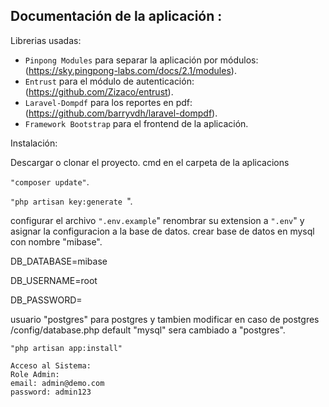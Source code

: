 ## Documentación de la aplicación :



Librerias usadas:
- `Pinpong Modules` para separar la aplicación por módulos: (https://sky.pingpong-labs.com/docs/2.1/modules).
- `Entrust` para el módulo de autenticación: (https://github.com/Zizaco/entrust).
- `Laravel-Dompdf` para los reportes en pdf: (https://github.com/barryvdh/laravel-dompdf).
- `Framework Bootstrap` para el frontend de la aplicación.

Instalación: 



Descargar o clonar el proyecto.
cmd en el carpeta de la aplicacions


`"composer update"`.

 `"php artisan key:generate `".
 

configurar el archivo `".env.example`"   renombrar su extension a `".env`" y asignar la configuracion a la base de datos.
crear base de datos en mysql con nombre "mibase".



DB_DATABASE=mibase  


DB_USERNAME=root


DB_PASSWORD=

usuario "postgres" para postgres y tambien modificar en caso de postgres /config/database.php default   "mysql" sera cambiado a "postgres".



 `"php artisan app:install"`




```
Acceso al Sistema:
Role Admin:
email: admin@demo.com
password: admin123


```

